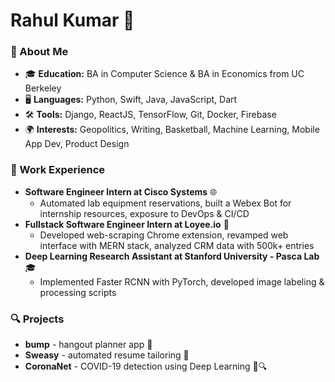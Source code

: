 # Rahul Kumar 🚀

### 🌟 About Me
- 🎓 **Education:** BA in Computer Science & BA in Economics from UC Berkeley
- 🖥️ **Languages:** Python, Swift, Java, JavaScript, Dart
- 🛠️ **Tools:** Django, ReactJS, TensorFlow, Git, Docker, Firebase
- 🌍 **Interests:** Geopolitics, Writing, Basketball, Machine Learning, Mobile App Dev, Product Design

### 🚀 Work Experience
- **Software Engineer Intern at Cisco Systems** 🌐
  - Automated lab equipment reservations, built a Webex Bot for internship resources, exposure to DevOps & CI/CD   
- **Fullstack Software Engineer Intern at Loyee.io** 🌉
  - Developed web-scraping Chrome extension, revamped web interface with MERN stack, analyzed CRM data with 500k+ entries
- **Deep Learning Research Assistant at Stanford University - Pasca Lab** 🎓
  - Implemented Faster RCNN with PyTorch, developed image labeling & processing scripts

### 🔍 Projects
- **bump** - hangout planner app 📱
- **Sweasy** - automated resume tailoring 📜
- **CoronaNet** - COVID-19 detection using Deep Learning 🦠🔍
